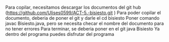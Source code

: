 Para copilar, necesitamos descargar los documentos del git hub (https://github.com/Ulises0599/ACT-5.-bisiesto.git )
 Para poder copilar el documento, deberia de poner el git y darle el cd bisiesto
Poner comando javac Bisiesto.java, pero se necesita checar el nombre del documento para no tener errores Para terminar, 
se deberia poner en el git java Bisiesto
Ya dentro del programa puedes disfrutar del programa